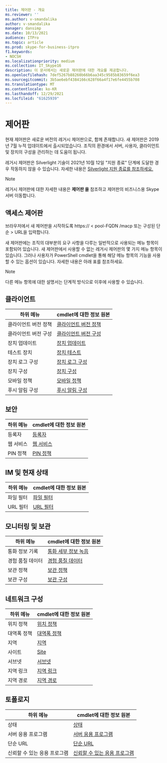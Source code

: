 ```yaml
---
title: 제어판 - 개요
ms.reviewer: ''
ms.author: v-smandalika
author: v-smandalika
manager: dansimp
ms.date: 10/13/2021
audience: ITPro
ms.topic: article
ms.prod: skype-for-business-itpro
f1.keywords:
- NOCSH
ms.localizationpriority: medium
ms.collection: IT_Skype16
description: 이 문서에서는 새로운 제어판에 대한 개요를 제공합니다.
ms.openlocfilehash: 7def5267b88260b66b6aa345c9585b83659f6ea3
ms.sourcegitcommit: 3b5ae6ebf4384166c628f66a4f17e6fe4455b708
ms.translationtype: MT
ms.contentlocale: ko-KR
ms.lasthandoff: 12/29/2021
ms.locfileid: "61625939"
---
```

# <a name="control-panel"></a>제어판

현재 제어판은 새로운 버전의 레거시 제어판으로, 함께 존재합니다. 새 제어판은 2019년 7월 누적 업데이트에서 출시되었습니다. 조직의 환경에서 서버, 사용자, 클라이언트 및 장치의 구성을 관리하는 데 도움이 됩니다.

레거시 제어판은 Silverlight 기술이 2021년 10월 12일 "지원 종료" 단계에 도달한 경우 작동하지 않을 수 있습니다. 자세한 내용은 [Silverlight 지원 종료를 참조하세요.](https://support.microsoft.com/windows/silverlight-end-of-support-0a3be3c7-bead-e203-2dfd-74f0a64f1788)

> [!NOTE]
> 레거시 제어판에 대한 [](../SfbServer/management-tools/install-and-open-administrative-tools.md)자세한 내용은 **제어판 을** 참조하고 제어판의 비즈니스용 Skype 서버 이동합니다.

## <a name="access-control-panel"></a>액세스 제어판

브라우저에서 새 제어판을 시작하도록 https:// &lt; pool-FQDN /macp 또는 구성된 단순 &gt; URL을 입력합니다.

새 제어판에는 조직의 대부분의 요구 사항을 다루는 일반적으로 사용되는 메뉴 항목이 포함되어 있습니다. 새 제어판에서 사용할 수 없는 레거시 제어판의 몇 가지 메뉴 항목이 있습니다. 그러나 사용자가 PowerShell cmdlet을 통해 해당 메뉴 항목의 기능을 사용할 수 있는 옵션이 있습니다. 자세한 내용은 아래 표를 참조하세요.

> [!NOTE]
> 다른 메뉴 항목에 대한 설명서는 단계적 방식으로 이후에 사용할 수 있습니다.

## <a name="client"></a>클라이언트

|하위 메뉴  |cmdlet에 대한 정보 원본  |
|---------|---------|
|클라이언트 버전 정책         |    [클라이언트 버전 정책](use-powershell-client-menu.md#client-version-policy)     |
|클라이언트 버전 구성      |  [클라이언트 버전 구성](use-powershell-client-menu.md#client-version-configuration)       |
|장치 업데이트    | [장치 업데이트](use-powershell-client-menu.md#device-update)        |
|테스트 장치     | [장치 테스트](use-powershell-client-menu.md#test-device)        |
|장치 로그 구성         |    [장치 로그 구성](use-powershell-client-menu.md#device-log-configuration)     |
|장치 구성         |    [장치 구성](use-powershell-client-menu.md#device-configuration)     |
|모바일 정책         |    [모바일 정책](use-powershell-client-menu.md#mobility-policy)     |
|푸시 알림 구성         |    [푸시 알림 구성](use-powershell-client-menu.md#push-notification-configuration)     |

## <a name="security"></a>보안

|하위 메뉴  |cmdlet에 대한 정보 원본  |
|---------|---------|
|등록자         |    [등록자](use-powershell-security-menu.md#registrar)     |
|웹 서비스      |  [웹 서비스](use-powershell-security-menu.md#web-service)       |
|PIN 정책    | [PIN 정책](use-powershell-security-menu.md#pin-policy)        |

## <a name="im-and-presence"></a>IM 및 현재 상태

|하위 메뉴  |cmdlet에 대한 정보 원본  |
|---------|---------|
|파일 필터         |    [파일 필터](use-powershell-im-and-presence-menu.md#file-filter)     |
|URL 필터      |  [URL 필터](use-powershell-im-and-presence-menu.md#url-filter)       |

## <a name="monitoring-and-archiving"></a>모니터링 및 보관

|하위 메뉴  |cmdlet에 대한 정보 원본  |
|---------|---------|
|통화 정보 기록       |    [통화 세부 정보 녹음](use-powershell-monitoring-and-archiving-menu.md#call-detail-recording)     |
|경험 품질 데이터      |  [경험 품질 데이터](use-powershell-monitoring-and-archiving-menu.md#quality-of-experience-data)       |
|보관 정책       |    [보관 정책](use-powershell-monitoring-and-archiving-menu.md#archiving-policy)     |
|보관 구성      |  [보관 구성](use-powershell-monitoring-and-archiving-menu.md#archiving-configuration)       |

## <a name="network-configuration"></a>네트워크 구성

|하위 메뉴  |cmdlet에 대한 정보 원본  |
|---------|---------|
|위치 정책       |    [위치 정책](use-powershell-network-configuration-menu.md#location-policy)     |
|대역폭 정책      |  [대역폭 정책](use-powershell-network-configuration-menu.md#bandwidth-policy)       |
|지역       |    [지역](use-powershell-network-configuration-menu.md#region)     |
|사이트      |  [Site](use-powershell-network-configuration-menu.md#site)       |
|서브넷      |  [서브넷](use-powershell-network-configuration-menu.md#subnet)       |
|지역 링크       |    [지역 링크](use-powershell-network-configuration-menu.md#region-link)     |
|지역 경로      |  [지역 경로](use-powershell-network-configuration-menu.md#region-route)       |

## <a name="topology"></a>토폴로지

|하위 메뉴  |cmdlet에 대한 정보 원본  |
|---------|---------|
|상태       |    [상태](use-powershell-topology-menu.md#status)     |
|서버 응용 프로그램      |  [서버 응용 프로그램](use-powershell-topology-menu.md#server-application)       |
|단순 URL       |    [단순 URL](use-powershell-topology-menu.md#simple-url)     |
|신뢰할 수 있는 응용 프로그램       |    [신뢰할 수 있는 응용 프로그램](use-powershell-topology-menu.md#trusted-application)     |
